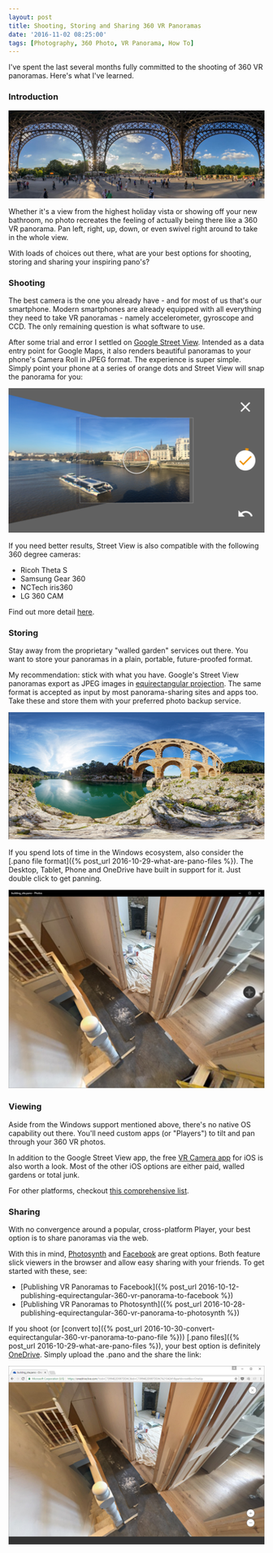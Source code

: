 ```yaml
---
layout: post
title: Shooting, Storing and Sharing 360 VR Panoramas
date: '2016-11-02 08:25:00'
tags: [Photography, 360 Photo, VR Panorama, How To]
---
```


I've spent the last several months fully committed to the shooting of 360 VR panoramas. Here's what I've learned.

### Introduction

![Eiffel Tower pano - credit: Markus Matern](/img/posts/360_vr_eiffel_tower.jpg)

Whether it's a view from the highest holiday vista or showing off your new bathroom, no photo recreates the feeling of actually being there like a 360 VR panorama. Pan left, right, up, down, or even swivel right around to take in the whole view.

With loads of choices out there, what are your best options for shooting, storing and sharing your inspiring pano's?

### Shooting

The best camera is the one you already have - and for most of us that's our smartphone. Modern smartphones are already equipped with all everything they need to take VR panoramas - namely accelerometer, gyroscope and CCD. The only remaining question is what software to use.

After some trial and error I settled on <a href="https://www.google.co.uk/streetview/apps/">Google Street View</a>. Intended as a data entry point for Google Maps, it also renders beautiful panoramas to your phone's Camera Roll in JPEG format. The experience is super simple. Simply point your phone at a series of orange dots and Street View will snap the panorama for you: 

![Google Street View](/img/posts/google_street_view.png)

If you need better results, Street View is also compatible with the following 360 degree cameras:

* Ricoh Theta S
* Samsung Gear 360
* NCTech iris360
* LG 360 CAM

Find out more detail <a href="https://support.google.com/maps/answer/6281877?hl=en" target="_blank">here</a>.

### Storing

Stay away from the proprietary "walled garden" services out there. You want to store your panoramas in a plain, portable, future-proofed format.

My recommendation: stick with what you have. Google's Street View panoramas export as JPEG images in <a href="https://en.wikipedia.org/wiki/Equirectangular_projection" target="_blank">equirectangular projection</a>. The same format is accepted as input by most panorama-sharing sites and apps too. Take these and store them with your preferred photo backup service. 

![pano](/img/posts/equirectangular-pano.png)

If you spend lots of time in the Windows ecosystem, also consider the [.pano file format]({% post_url 2016-10-29-what-are-pano-files %}). The Desktop, Tablet, Phone and OneDrive have built in support for it. Just double click to get panning.

<!-- 

ADD THESE NOTES LATER ON ONCE THE ARTICLES ARE FINISHED
It's relatively easy to convert from one to the other: 

* Converting from equirectangular projection to .pano
* Converting from .pano to equirectangular projection
-->

![.pano file](/img/posts/pan-and-tilit-the-microsoft-photos-panorama-experience.png)

### Viewing 

Aside from the Windows support mentioned above, there's no native OS capability out there. You'll need custom apps (or "Players") to tilt and pan through your 360 VR photos.

In addition to the Google Street View app, the free <a href="https://appsto.re/gb/2CTBbb.i" target="_blank">VR Camera app</a> for iOS is also worth a look. Most of the other iOS options are either paid, walled gardens or total junk.

For other platforms, checkout <a href="http://wiki.panotools.org/Panorama_Viewers" target="_blank">this comprehensive list</a>.

### Sharing

With no convergence around a popular, cross-platform Player, your best option is to share panoramas via the web. 

With this in mind, <a href="https://photosynth.net/" target="_blank">Photosynth</a> and <a href="http://www.facebook.com" target="_blank">Facebook</a> are great options. Both feature slick viewers in the browser and allow easy sharing with your friends. To get started with these, see:

* [Publishing VR Panoramas to Facebook]({% post_url 2016-10-12-publishing-equirectangular-360-vr-panorama-to-facebook %})
* [Publishing VR Panoramas to Photosynth]({% post_url 2016-10-28-publishing-equirectangular-360-vr-panorama-to-photosynth %})

If you shoot (or [convert to]({% post_url 2016-10-30-convert-equirectangular-360-vr-panorama-to-pano-file %})) [.pano files]({% post_url 2016-10-29-what-are-pano-files %}), your best option is definitely <a href="https://onedrive.live.com/about/en-gb/" target="_blank">OneDrive</a>. Simply upload the .pano and the share the link:

![The OneDrive pano experience](/img/posts/pan-and-tilt-the-onedrive-panorama-experience.png)

<!-- check this out later
https://blog.visualpathy.com/360-photography/
-->

<!-- link these
### Related

Photosynth "Tech Preview"
Google cardboard camera

### References
-->